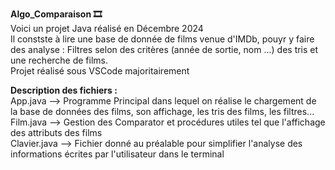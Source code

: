 <strong> Algo_Comparaison 🎞 </strong> <br>
Voici un projet Java réalisé en Décembre 2024 <br>
Il constste à lire une base de donnée de films venue d'IMDb, pouyr y faire des analyse : Filtres selon des critères (année de sortie, nom ...) des tris et une recherche de films. <br>
Projet réalisé sous VSCode majoritairement <br>


<strong> Description des fichiers : </strong>  <br>
App.java --> Programme Principal dans lequel on réalise le chargement de la base de données des films, son affichage, les tris des films, les filtres... <br>
Film.java --> Gestion des Comparator et procédures utiles tel que l'affichage des attributs des films <br>
Clavier.java --> Fichier donné au préalable pour simplifier l'analyse des informations écrites par l'utilisateur dans le terminal <br>
